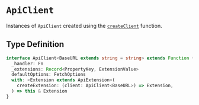 # `ApiClient`

Instances of `ApiClient` created using the [`createClient`](/reference/create-client) function.

## Type Definition

```ts
interface ApiClient<BaseURL extends string = string> extends Function {
  _handler: Fn
  _extensions: Record<PropertyKey, ExtensionValue>
  defaultOptions: FetchOptions
  with: <Extension extends ApiExtension>(
    createExtension: (client: ApiClient<BaseURL>) => Extension,
  ) => this & Extension
}
```
